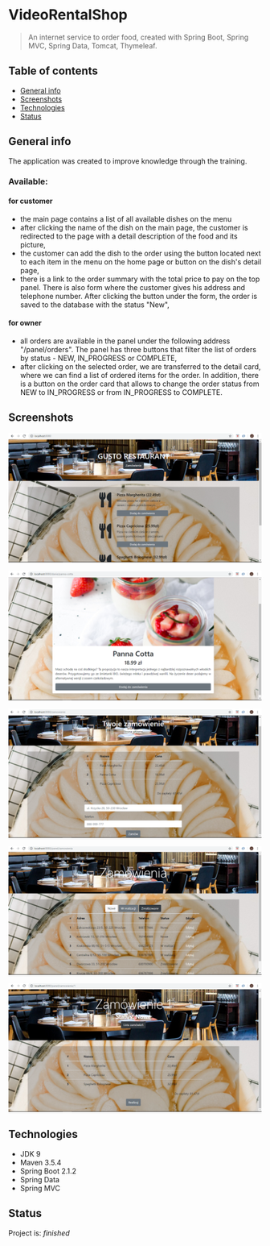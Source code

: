 # VideoRentalShop
> An internet service to order food, created with Spring Boot, Spring MVC, Spring Data, Tomcat, Thymeleaf.

## Table of contents
* [General info](#general-info)
* [Screenshots](#screenshots)
* [Technologies](#technologies)
* [Status](#status)

## General info
The application was created to improve knowledge through the training.

### Available:

#### for customer

- the main page contains a list of all available dishes on the menu
- after clicking the name of the dish on the main page, the customer is redirected to the page with a detail description of the food and its picture,
- the customer can add the dish to the order using the button located next to each item in the menu on the home page or button on the dish's detail page,
- there is a link to the order summary with the total price to pay on the top panel. There is also form where the customer gives his address and telephone number. 
After clicking the button under the form, the order is saved to the database with the status "New",

#### for owner
- all orders are available in the panel under the following address "/panel/orders". The panel has three buttons that filter the list of orders by status - NEW, IN_PROGRESS or COMPLETE,
- after clicking on the selected order, we are transferred to the detail card, where we can find a list of ordered items for the order. In addition, there is a button on the order card that allows to change the order status from NEW to IN_PROGRESS or from IN_PROGRESS to COMPLETE.

## Screenshots
![screnshots](./Menu.png)

![screnshots](./Item.png)

![screnshots](./Order.png)

![screnshots](./Orders.png)

![screnshots](./detailOrder.png)

## Technologies
* JDK 9
* Maven 3.5.4
* Spring Boot 2.1.2
* Spring Data
* Spring MVC

## Status
Project is: _finished_

